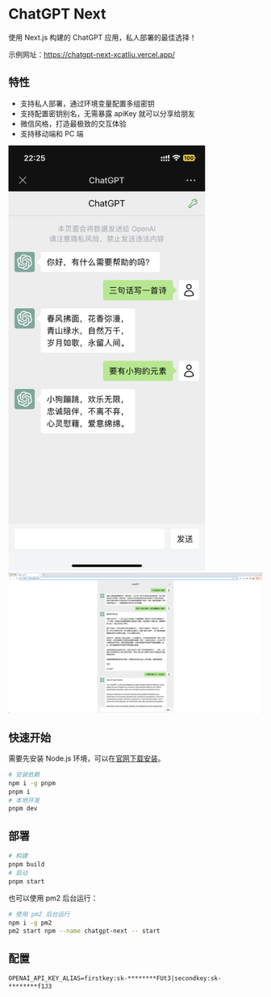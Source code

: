 # ChatGPT Next

使用 Next.js 构建的 ChatGPT 应用，私人部署的最佳选择！

示例网址：https://chatgpt-next-xcatliu.vercel.app/

## 特性

- 支持私人部署，通过环境变量配置多组密钥
- 支持配置密钥别名，无需暴露 apiKey 就可以分享给朋友
- 微信风格，打造最极致的交互体验
- 支持移动端和 PC 端

<img src="./public/screenshot-mobile.png" width="390">
<img src="./public/screenshot-desktop.png">

## 快速开始

需要先安装 Node.js 环境，可以在[官网下载安装](https://nodejs.org/en/)。

```bash
# 安装依赖
npm i -g pnpm
pnpm i
# 本地开发
pnpm dev
```

## 部署

```bash
# 构建
pnpm build
# 启动
pnpm start
```

也可以使用 pm2 后台运行：

```bash
# 使用 pm2 后台运行
npm i -g pm2
pm2 start npm --name chatgpt-next -- start
```

## 配置

```
OPENAI_API_KEY_ALIAS=firstkey:sk-********FUt3|secondkey:sk-********f1J3
```
